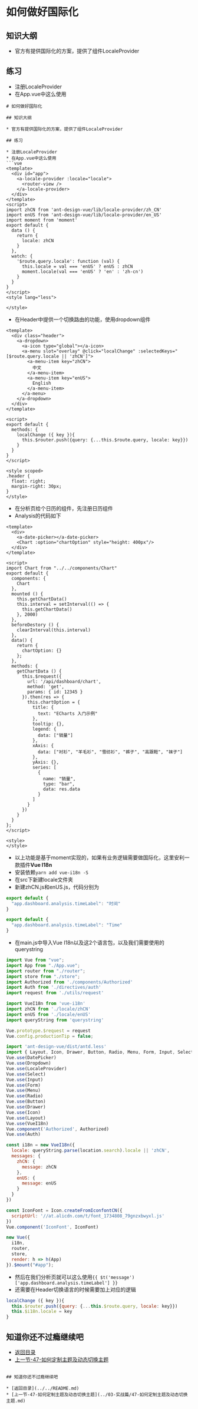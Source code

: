 # 如何做好国际化

## 知识大纲

* 官方有提供国际化的方案，提供了组件LocaleProvider

## 练习

* 注册LocaleProvider
* 在App.vue中这么使用
```vue
# 如何做好国际化

## 知识大纲

* 官方有提供国际化的方案，提供了组件LocaleProvider

## 练习

* 注册LocaleProvider
* 在App.vue中这么使用
```vue
<template>
  <div id="app">
    <a-locale-provider :locale="locale">
      <router-view />
    </a-locale-provider>
  </div>
</template>
<script>
import zhCN from 'ant-design-vue/lib/locale-provider/zh_CN'
import enUS from 'ant-design-vue/lib/locale-provider/en_US'
import moment from 'moment'
export default {
  data () {
    return {
      locale: zhCN
    }
  },
  watch: {
    '$route.query.locale': function (val) {
      this.locale = val === 'enUS' ? enUS : zhCN
      moment.locale(val === 'enUS' ? 'en' : 'zh-cn')
    }
  }    
}
</script>
<style lang="less">

</style>

```

* 在Header中提供一个切换路由的功能，使用dropdown组件
```vue
<template>
  <div class="header">
    <a-dropdown>
      <a-icon type="global"></a-icon>
      <a-menu slot="overlay" @click="localChange" :selectedKeys="[$route.query.locale || 'zhCN']">
        <a-menu-item key="zhCN">
          中文
        </a-menu-item>
        <a-menu-item key="enUS">
          English
        </a-menu-item>
      </a-menu>
    </a-dropdown>
  </div>
</template>

<script>
export default {
  methods: {
    localChange ({ key }){
      this.$router.push({query: {...this.$route.query, locale: key}})
    }
  }
}
</script>

<style scoped>
.header {
  float: right;
  margin-right: 30px;
}
</style>

```

* 在分析页给个日历的组件，先注册日历组件
* Analysis的代码如下
```vue
<template>
  <div>
    <a-date-picker></a-date-picker>
    <Chart :option="chartOption" style="height: 400px"/>
  </div>
</template>

<script>
import Chart from "../../components/Chart"
export default {
  components: {
    Chart
  },
  mounted () {
    this.getChartData()
    this.interval = setInterval(() => {
      this.getChartData()
    }, 2000)
  },
  beforeDestory () {
    clearInterval(this.interval)
  },
  data() {
    return {
      chartOption: {}
    };
  },
  methods: {
    getChartData () {
      this.$request({
        url: '/api/dashboard/chart',
        method: 'get',
        params: { id: 12345 }
      }).then(res => {
        this.chartOption = {
          title: {
            text: "ECharts 入门示例"
          },
          tooltip: {},
          legend: {
            data: ["销量"]
          },
          xAxis: {
            data: ["衬衫", "羊毛衫", "雪纺衫", "裤子", "高跟鞋", "袜子"]
          },
          yAxis: {},
          series: [
            {
              name: "销量",
              type: "bar",
              data: res.data
            }
          ]
        }
      })
    }
  }
};
</script>

<style>
</style>
```

* 以上功能是基于moment实现的，如果有业务逻辑需要做国际化，这里安利一款插件**Vue I18n**
* 安装依赖`yarn add vue-i18n -S`
* 在src下新建locale文件夹
* 新建zhCN.js和enUS.js，代码分别为
```js
export default {
  "app.dashboard.analysis.timeLabel": "时间"
}
```
```js
export default {
  "app.dashboard.analysis.timeLabel": "Time"
}
```
* 在main.js中导入Vue I18n以及这2个语言包，以及我们需要使用的querystring
```js
import Vue from "vue";
import App from "./App.vue";
import router from "./router";
import store from "./store";
import Authorized from './components/Authorized'
import Auth from './directives/auth'
import request from './utils/request'

import VueI18n from 'vue-i18n'
import zhCN from './locale/zhCN'
import enUS from './locale/enUS'
import queryString from 'querystring'

Vue.prototype.$request = request
Vue.config.productionTip = false;

import 'ant-design-vue/dist/antd.less' 
import { Layout, Icon, Drawer, Button, Radio, Menu, Form, Input, Select, LocaleProvider, Dropdown, DatePicker } from 'ant-design-vue'
Vue.use(DatePicker)
Vue.use(Dropdown)
Vue.use(LocaleProvider)
Vue.use(Select)
Vue.use(Input)
Vue.use(Form)
Vue.use(Menu)
Vue.use(Radio)
Vue.use(Button)
Vue.use(Drawer)
Vue.use(Icon)
Vue.use(Layout)
Vue.use(VueI18n)
Vue.component('Authorized', Authorized)
Vue.use(Auth)

const i18n = new VueI18n({
  locale: queryString.parse(location.search).locale || 'zhCN',
  messages: {
    zhCN: {
      message: zhCN
    },
    enUS: {
      message: enUS
    }
  }
})

const IconFont = Icon.createFromIconfontCN({
  scriptUrl: '//at.alicdn.com/t/font_1734808_79gnzxbwyxl.js'
})
Vue.component('IconFont', IconFont)

new Vue({
  i18n,
  router,
  store,
  render: h => h(App)
}).$mount("#app");

```
* 然后在我们分析页就可以这么使用`{{ $t('message')['app.dashboard.analysis.timeLabel'] }}`
* 还需要在Header切换语言的时候需要加上对应的逻辑
```js
localChange ({ key }){
  this.$router.push({query: {...this.$route.query, locale: key}})
  this.$i18n.locale = key
}
```

## 知道你还不过瘾继续吧       

* [返回目录](../../README.md)
* [上一节-47-如何定制主题及动态切换主题](../03-实战篇/47-如何定制主题及动态切换主题.md)
```

## 知道你还不过瘾继续吧       

* [返回目录](../../README.md)
* [上一节-47-如何定制主题及动态切换主题](../03-实战篇/47-如何定制主题及动态切换主题.md)